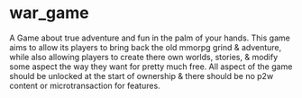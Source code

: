 # war_game

A Game about true adventure and fun in the palm of your hands.
This game aims to allow its players to bring back the old mmorpg grind & adventure, while also allowing players to create there own worlds, stories, & modify 
some aspect the way they want for pretty much free.
All aspect of the game should be unlocked at the start of ownership & there should be no p2w content or microtransaction for features.
